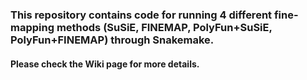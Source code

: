 ### This repository contains code for running 4 different fine-mapping methods (SuSiE, FINEMAP, PolyFun+SuSiE, PolyFun+FINEMAP) through Snakemake.

#### Please check the Wiki page for more details.
